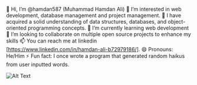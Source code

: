 👋 Hi, I’m @hamdan587 (Muhammad Hamdan Ali)
👀 I’m interested in web development, database management and project management.
🌱 I have acquired a solid understanding of data structures, databases, and object-oriented programming concepts.
🌱 I’m currently learning web development
💞️ I’m looking to collaborate on multiple open source projects to enhance my skills
📫 You can reach me at linkedin [https://www.linkedin.com/in/hamdan-ali-b72979186/].
😄 Pronouns: He/Him
⚡ Fun fact: I once wrote a program that generated random haikus from user inputted words.
<!---
hamdan587/hamdan587 is a ✨ special ✨ repository because its `README.md` (this file) appears on your GitHub profile.
You can click the Preview link to take a look at your changes.
--->
![Alt Text](https://www.freepik.com/free-photos-vectors/programmer)
